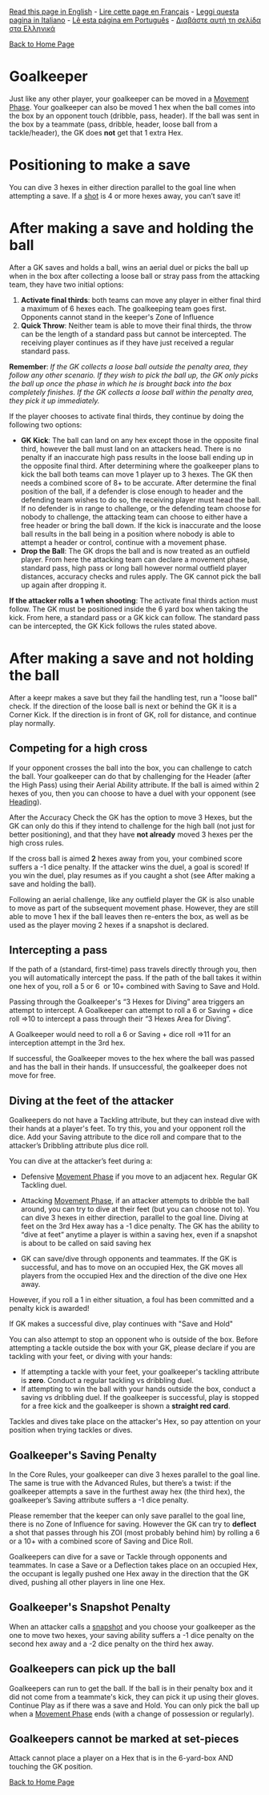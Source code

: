 [Read this page in English](https://counterattackgame.github.io/wiki/en/goalkeeper) - [Lire cette page en Français](https://counterattackgame.github.io/wiki/fr/goalkeeper) - [Leggi questa pagina in Italiano](https://counterattackgame.github.io/wiki/it/goalkeeper) - [Lê esta página em Português](https://counterattackgame.github.io/wiki/pt/goalkeeper) - [Διαβάστε αυτή τη σελίδα στα Ελληνικά](https://counterattackgame.github.io/wiki/gr/goalkeeper)

[Back to Home Page](https://counterattackgame.github.io/wiki/en/index)
# Goalkeeper 

Just like any other player, your goalkeeper can be moved in a [Movement Phase](https://counterattackgame.github.io/wiki/en/movement_phase). Your goalkeeper can also be moved 1 hex when the ball comes into the box by an opponent touch (dribble, pass, header). If the ball was sent in the box by a teammate (pass, dribble, header, loose ball from a tackle/header), the GK does **not** get that 1 extra Hex.

# Positioning to make a save

You can dive 3 hexes in either direction parallel to the goal line when attempting a save. If a [shot](https://counterattackgame.github.io/wiki/en/shooting) is 4 or more hexes away, you can’t save it!

# After making a save and holding the ball

After a GK saves and holds a ball, wins an aerial duel or picks the ball up when in the box after collecting a loose ball or stray pass from the attacking team, they have two initial options:


1. **Activate final thirds**: both teams can move any player in either final third a maximum of 6 hexes each. The goalkeeping team goes first. Opponents cannot stand in the keeper's Zone of Influence
2. **Quick Throw**: Neither team is able to move their final thirds, the throw can be the length of a standard pass but cannot be intercepted. The receiving player continues as if they have just received a regular standard pass.

**Remember**: _If the GK collects a loose ball outside the penalty area, they follow any other scenario. If they wish to pick the ball up, the GK only picks the ball up once the phase in which he is brought back into the box completely finishes. If the GK collects a loose ball within the penalty area, they pick it up immediately._

If the player chooses to activate final thirds, they continue by doing the following two options:

- **GK Kick**: The ball can land on any hex except those in the opposite final third, however the ball must land on an attackers head. There is no penalty if an inaccurate high pass results in the loose ball ending up in the opposite final third. After determining where the goalkeeper plans to kick the ball both teams can move 1 player up to 3 hexes. The GK then needs a combined score of 8+ to be accurate. After determine the final position of the ball, if a defender is close enough to header and the defending team wishes to do so, the receiving player must head the ball. If no defender is in range to challenge, or the defending team choose for nobody to challenge, the attacking team can choose to either have a free header or bring the ball down. If the kick is inaccurate and the loose ball results in the ball being in a position where nobody is able to attempt a header or control, continue with a movement phase.
- **Drop the Ball**: The GK drops the ball and is now treated as an outfield player. From here the attacking team can declare a movement phase, standard pass, high pass or long ball however normal outfield player distances, accuracy checks and rules apply. The GK cannot pick the ball up again after dropping it.

**If the attacker rolls a 1 when shooting**: The activate final thirds action must follow. The GK must be positioned inside the 6 yard box when taking the kick. From here, a standard pass or a GK kick can follow. The standard pass can be intercepted, the GK Kick follows the rules stated above.


# After making a save and not holding the ball

After a keepr makes a save but they fail the handling test, run a "loose ball" check.  If the direction of the loose ball is next or behind the GK it is a Corner Kick. If the direction is in front of GK, roll for distance, and continue play normally.

## Competing for a high cross

If your opponent crosses the ball into the box, you can challenge to catch the ball. Your goalkeeper can do that by challenging for the Header (after the High Pass) using their Aerial Ability attribute. If the ball is aimed within 2 hexes of you, then you can choose to have a duel with your opponent (see [Heading](https://counterattackgame.github.io/wiki/en/heading)).

After the Accuracy Check the GK has the option to move 3 Hexes, but the GK can only do this if they intend to challenge for the high ball (not just for better positioning), and that they have **not already** moved 3 hexes per the high cross rules.

If the cross ball is aimed **2** hexes away from you, your combined score suffers a -1 dice penalty. If the attacker wins the duel, a goal is scored! If you win the duel, play resumes as if you caught a shot (see After making a save and holding the ball).

Following an aerial challenge, like any outfield player the GK is also unable to move as part of the subsequent movement phase. However, they are still able to move 1 hex if the ball leaves then re-enters the box, as well as be used as the player moving 2 hexes if a snapshot is declared.

## Intercepting a pass

If the path of a (standard, first-time) pass travels directly through you, then you will automatically intercept the pass. If the path of the ball takes it within one hex of you, roll a 5 or 6  or 10+ combined with Saving to Save and Hold.

Passing through the Goalkeeper's “3 Hexes for Diving” area triggers an attempt to intercept. A Goalkeeper can attempt to roll a 6 or Saving + dice roll =>10 to intercept a pass through their “3 Hexes Area for Diving”. 

A Goalkeeper would need to roll a 6 or Saving + dice roll =>11 for an interception attempt in the 3rd hex. 

If successful, the Goalkeeper moves to the hex where the ball was passed and has the ball in their hands. If unsuccessful, the goalkeeper does not move for free.

## Diving at the feet of the attacker

Goalkeepers do not have a Tackling attribute, but they can instead dive with their hands at a player's feet. To try this, you and your opponent roll the dice. Add your Saving attribute to the dice roll and compare that to the attacker’s Dribbling attribute plus dice roll.

You can dive at the attacker’s feet during a:

- Defensive [Movement Phase](https://counterattackgame.github.io/wiki/en/movement_phase) if you move to an adjacent hex. Regular GK Tackling duel.
- Attacking [Movement Phase](https://counterattackgame.github.io/wiki/en/movement_phase), if an attacker attempts to dribble the ball around, you can try to dive at their feet (but you can choose not to). You can dive 3 hexes in either direction, parallel to the goal line. Diving at feet on the 3rd Hex away has a -1 dice penalty. The GK has the ability to “dive at feet” anytime a player is within a saving hex, even if a snapshot is about to be called on said saving hex

- GK can save/dive through opponents and teammates. If the GK is successful, and has to move on an occupied Hex, the GK moves all players from the occupied Hex and the direction of the dive one Hex away.

However, if you roll a 1 in either situation, a foul has been committed and a penalty kick is awarded!

If GK makes a successful dive, play continues with "Save and Hold"

You can also attempt to stop an opponent who is outside of the box. Before attempting a tackle outside the box with your GK, please declare if you are tackling with your feet, or diving with your hands:

- If attempting a tackle with your feet, your goalkeeper's tackling attribute is **zero**. Conduct a regular tackling vs dribbling duel.
- If attempting to win the ball with your hands outside the box, conduct a saving vs dribbling duel. If the goalkeeper is successful, play is stopped for a free kick and the goalkeeper is shown a **straight red card**.

Tackles and dives take place on the attacker's Hex, so pay attention on your position when trying tackles or dives.

## Goalkeeper's Saving Penalty

In the Core Rules, your goalkeeper can dive 3 hexes parallel to the goal line. The same is true with the Advanced Rules, but there’s a twist: if the goalkeeper attempts a save in the furthest away hex (the third hex), the goalkeeper’s Saving attribute suffers a -1 dice penalty.

Please remember that the keeper can only save parallel to the goal line, there is no Zone of Influence for saving.
However the GK can try to **deflect** a shot that passes through his ZOI (most probably behind him) by rolling a 6 or a 10+ with a combined score of Saving and Dice Roll.

Goalkeepers can dive for a save or Tackle through opponents and teammates. In case a Save or a Deflection takes place on an occupied Hex, the occupant is legally pushed one Hex away in the direction that the GK dived, pushing all other players in line one Hex.

## Goalkeeper's Snapshot Penalty

When an attacker calls a [snapshot](https://counterattackgame.github.io/wiki/en/shooting) and you choose your goalkeeper as the one to move two hexes, your saving ability suffers a -1 dice penalty on the second hex away and a -2 dice penalty on the third hex away.

## Goalkeepers can pick up the ball

Goalkeepers can run to get the ball. If the ball is in their penalty box and it did not come from a teammate's kick, they can pick it up using their gloves. Continue Play as if there was a save and Hold. You can only pick the ball up when a [Movement Phase](https://counterattackgame.github.io/wiki/en/movement_phase) ends (with a change of possession or regularly).

## Goalkeepers cannot be marked at set-pieces

Attack cannot place a player on a Hex that is in the 6-yard-box AND touching the GK position.

[Back to Home Page](https://counterattackgame.github.io/wiki/en/index)
